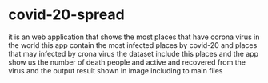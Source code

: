 # covid-20-spread
it is an web application that shows the most places that have corona virus in the world
this app contain the most infected places by covid-20 and places 
that may infected by crona virus the dataset include this places and the app
show us the number of death people and active and recovered from the virus
and the output result shown in image including to main files
